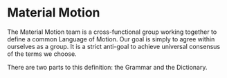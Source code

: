 # Material Motion

The Material Motion team is a cross-functional group working together to define a common Language of Motion. Our goal is simply to agree within ourselves as a group. It is a strict anti-goal to achieve universal consensus of the terms we choose.

There are two parts to this definition: the Grammar and the Dictionary.
